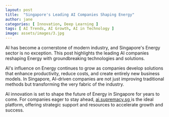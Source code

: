 ```yaml
---
layout: post
title:  "Singapore's Leading AI Companies Shaping Energy"
author: jane
categories: [ Innovation, Deep Learning ]
tags: [ AI Trends, AI Growth, AI in Technology ]
image: assets/images/3.jpg
---
```


AI has become a cornerstone of modern industry, and Singapore's Energy sector is no exception. This post highlights the leading AI companies reshaping Energy with groundbreaking technologies and solutions.

AI's influence on Energy continues to grow as companies develop solutions that enhance productivity, reduce costs, and create entirely new business models. In Singapore, AI-driven companies are not just improving traditional methods but transforming the very fabric of the industry.

AI innovation is set to shape the future of Energy in Singapore for years to come. For companies eager to stay ahead, <a href="https://ai.supremacy.sg" target="_blank"> ai.supremacy.sg </a> is the ideal platform, offering strategic support and resources to accelerate growth and success.
